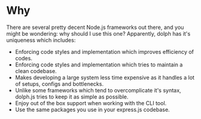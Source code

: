 # Why

There are several pretty decent Node.js frameworks out there, and you might be wondering: why should I use this one? Apparently, dolph has it's uniqueness which includes:

- Enforcing code styles and implementation which improves efficiency of codes.
- Enforcing code styles and implementation which tries to maintain a clean codebase.
- Makes developing a large system less time expensive as it handles a lot of setups, configs and bottlenecks.
- Unlike some frameworks which tend to overcomplicate it's syntax, dolph.js tries to keep it as simple as possible.
- Enjoy out of the box support when working with the CLI tool.
- Use the same packages you use in your express.js codebase.
